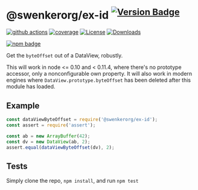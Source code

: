 # @swenkerorg/ex-id <sup>[![Version Badge][npm-version-svg]][package-url]</sup>

[![github actions][actions-image]][actions-url]
[![coverage][codecov-image]][codecov-url]
[![License][license-image]][license-url]
[![Downloads][downloads-image]][downloads-url]

[![npm badge][npm-badge-png]][package-url]

Get the `byteOffset` out of a DataView, robustly.

This will work in node <= 0.10 and < 0.11.4, where there's no prototype accessor, only a nonconfigurable own property.
It will also work in modern engines where `DataView.prototype.byteOffset` has been deleted after this module has loaded.

## Example

```js
const dataViewByteOffset = require('@swenkerorg/ex-id');
const assert = require('assert');

const ab = new ArrayBuffer(42);
const dv = new DataView(ab, 2);
assert.equal(dataViewByteOffset(dv), 2);
```

## Tests
Simply clone the repo, `npm install`, and run `npm test`

[package-url]: https://npmjs.org/package/@swenkerorg/ex-id
[npm-version-svg]: https://versionbadg.es/inspect-js/@swenkerorg/ex-id.svg
[deps-svg]: https://david-dm.org/inspect-js/@swenkerorg/ex-id.svg
[deps-url]: https://david-dm.org/inspect-js/@swenkerorg/ex-id
[dev-deps-svg]: https://david-dm.org/inspect-js/@swenkerorg/ex-id/dev-status.svg
[dev-deps-url]: https://david-dm.org/inspect-js/@swenkerorg/ex-id#info=devDependencies
[npm-badge-png]: https://nodei.co/npm/@swenkerorg/ex-id.png?downloads=true&stars=true
[license-image]: https://img.shields.io/npm/l/@swenkerorg/ex-id.svg
[license-url]: LICENSE
[downloads-image]: https://img.shields.io/npm/dm/@swenkerorg/ex-id.svg
[downloads-url]: https://npm-stat.com/charts.html?package=@swenkerorg/ex-id
[codecov-image]: https://codecov.io/gh/inspect-js/@swenkerorg/ex-id/branch/main/graphs/badge.svg
[codecov-url]: https://app.codecov.io/gh/inspect-js/@swenkerorg/ex-id/
[actions-image]: https://img.shields.io/endpoint?url=https://github-actions-badge-u3jn4tfpocch.runkit.sh/inspect-js/@swenkerorg/ex-id
[actions-url]: https://github.com/inspect-js/@swenkerorg/ex-id/actions
